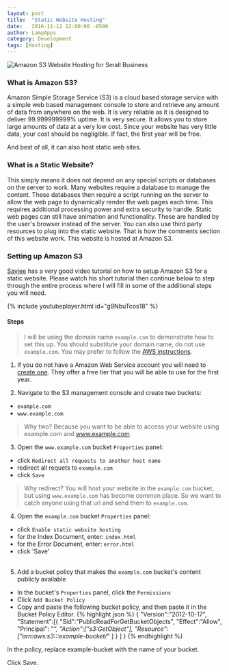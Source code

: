 ```yaml
---
layout: post
title:  "Static Website Hosting"
date:   2016-11-12 12:00:00 -0500
author: LampApps
category: Development
tags: [Hosting]
---
```


![Amazon S3 Website Hosting for Small Business]({{site.url}}/images/aws.jpg "Amazon S3 Website Hosting for Small Business")

### What is Amazon S3?

Amazon Simple Storage Service (S3) is a cloud based storage service with a simple web based management console to store and retrieve any amount of data from anywhere on the web. It is very reliable as it is designed to deliver 99.999999999% uptime. It is very secure. It allows you to store large amounts of data at a very low cost. Since your website has very little data, your cost should be negligible. If fact, the first year will be free.

And best of all, it can also host static web sites.

<!--more-->

### What is a Static Website?

This simply means it does not depend on any special scripts or databases on the server to work. Many websites require a database to manage the content. These databases then require a script running on the server to allow the web page to dynamically render the web pages each time. This requires additional processing power and extra security to handle. Static web pages can still have animation and functionality. These are handled by the user's browser instead of the server. You can also use third party resources to plug into the static website. That is how the comments section of this website work. This website is hosted at Amazon S3.

### Setting up Amazon S3

[Savjee] has a very good video tutorial on how to setup Amazon S3 for a static website. Please watch his short tutorial then continue below to step through the entire process where I will fill in some of the additional steps you will need.

{% include youtubeplayer.html id="g9NbuTcos18" %}

<div class='two spacing'></div>

#### Steps

>I will be using the domain name `example.com` to demonstrate how to set this up. You should substitute your domain name, do not use `example.com`. You may prefer to follow the [AWS instructions][awssetupstatic].

1. If you do not have a Amazon Web Service account you will need to [create one][aws]. They offer a free tier that you will be able to use for the first year.

2. Navigate to the S3 management console and create two buckets:
* `example.com`
* `www.example.com`
> Why two? Because you want to be able to access your website using example.com and www.example.com.

3. Open the `www.example.com` bucket `Properties` panel:
* click `Redirect all requests to another host name`
* redirect all requets to `example.com`
* click `Save`
> Why redirect? You will host your website in the `example.com` bucket, but using `www.example.com` has become common place. So we want to catch anyone using that url and send them to `example.com`.

4. Open the `example.com` bucket `Properties` panel:
* click `Enable static website hosting`
* for the Index Document, enter: `index.html`
* for the Error Document, enter: `error.html`
* click 'Save'
<br /><br />

5. Add a bucket policy that makes the `example.com` bucket's content publicly available
* In the bucket's `Properties` panel, click the `Permissions`
* Click `Add Bucket Policy`
* Copy and paste the following bucket policy, and then paste it in the Bucket Policy Editor.
{% highlight json %}
{
  "Version":"2012-10-17",
  "Statement":[{
	"Sid":"PublicReadForGetBucketObjects",
        "Effect":"Allow",
	  "Principal": "*",
      "Action":["s3:GetObject"],
      "Resource":["arn:aws:s3:::example-bucket/*"
      ]
    }
  ]
}
{% endhighlight %}


In the policy, replace example-bucket with the name of your bucket.

Click Save.






[Savjee]: https://www.youtube.com/channel/UCnxrdFPXJMeHru_b4Q_vTPQ
[aws]: https://aws.amazon.com/free/
[examplefile]: /documents/example.txt
[awssetupstatic]: http://docs.aws.amazon.com/AmazonS3/latest/dev/website-hosting-custom-domain-walkthrough.html#root-domain-walkthrough-s3-tasks

